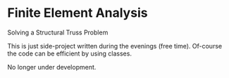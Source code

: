 # Finite Element Analysis
Solving a Structural Truss Problem

This is just side-project written during the evenings (free time).
Of-course the code can be efficient by using classes. 

No longer under development.
